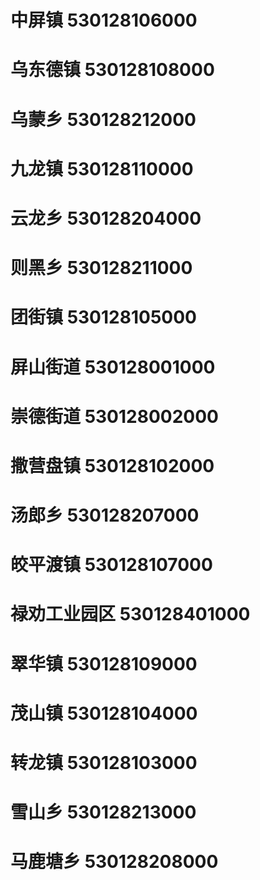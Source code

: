# 中屏镇 530128106000
# 乌东德镇 530128108000
# 乌蒙乡 530128212000
# 九龙镇 530128110000
# 云龙乡 530128204000
# 则黑乡 530128211000
# 团街镇 530128105000
# 屏山街道 530128001000
# 崇德街道 530128002000
# 撒营盘镇 530128102000
# 汤郎乡 530128207000
# 皎平渡镇 530128107000
# 禄劝工业园区 530128401000
# 翠华镇 530128109000
# 茂山镇 530128104000
# 转龙镇 530128103000
# 雪山乡 530128213000
# 马鹿塘乡 530128208000

